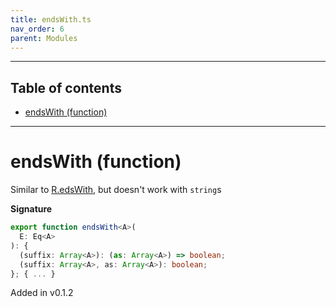 ```yaml
---
title: endsWith.ts
nav_order: 6
parent: Modules
---
```


---

<h2 class="text-delta">Table of contents</h2>

- [endsWith (function)](#endswith-function)

---

# endsWith (function)

Similar to [R.edsWith](https://ramdajs.com/docs/#endsWith), but doesn't work with `string`s

**Signature**

```ts
export function endsWith<A>(
  E: Eq<A>
): {
  (suffix: Array<A>): (as: Array<A>) => boolean;
  (suffix: Array<A>, as: Array<A>): boolean;
}; { ... }
```

Added in v0.1.2

